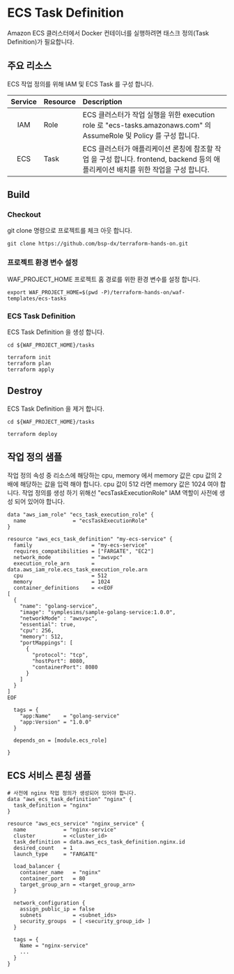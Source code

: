# ECS Task Definition

Amazon ECS 클러스터에서 Docker 컨테이너를 실행하려면 태스크 정의(Task Definition)가 필요합니다.


## 주요 리소스

ECS 작업 정의를 위해 IAM 및 ECS Task 를 구성 합니다.

|  Service          | Resource              |  Description |
| :-------------:   | :-------------        | :----------- |
| IAM               | Role                  | ECS 클러스터가 작업 실행을 위한 execution role 로 "ecs-tasks.amazonaws.com" 의 AssumeRole 및 Policy 를 구성 합니다. |
| ECS               | Task                  | ECS 클러스터가 애플리케이션 론칭에 참조할 작업 을 구성 합니다. frontend, backend 등의 애플리케이션 배치를 위한 작업을 구성 합니다. |   

## Build

### Checkout

git clone 명령으로 프로젝트를 체크 아웃 합니다.

```
git clone https://github.com/bsp-dx/terraform-hands-on.git
```

### 프로젝트 환경 변수 설정

WAF_PROJECT_HOME 프로젝트 홈 경로를 위한 환경 변수를 설정 합니다.

```
export WAF_PROJECT_HOME=$(pwd -P)/terraform-hands-on/waf-templates/ecs-tasks
```

### ECS Task Definition

ECS Task Definition 을 생성 합니다.

```
cd ${WAF_PROJECT_HOME}/tasks

terraform init
terraform plan
terraform apply
```

## Destroy

ECS Task Definition 을 제거 합니다.

```
cd ${WAF_PROJECT_HOME}/tasks

terraform deploy
```

## 작업 정의 샘플

작업 정의 속성 중 리소스에 해당하는 cpu, memory 에서 memory 값은 cpu 값의 2배에 해당하는 값을 입력 해야 합니다. cpu 값이 512 라면 memory 값은 1024 여야 합니다. 작업 정의를
생성 하기 위해선 "ecsTaskExecutionRole" IAM 역할이 사전에 생성 되어 있어야 합니다.

```
data "aws_iam_role" "ecs_task_execution_role" {
  name               = "ecsTaskExecutionRole" 
}

resource "aws_ecs_task_definition" "my-ecs-service" {
  family                   = "my-ecs-service"
  requires_compatibilities = ["FARGATE", "EC2"]
  network_mode             = "awsvpc"
  execution_role_arn       = data.aws_iam_role.ecs_task_execution_role.arn
  cpu                      = 512
  memory                   = 1024
  container_definitions    = <<EOF
[
  {
    "name": "golang-service",
    "image": "symplesims/sample-golang-service:1.0.0",
    "networkMode" : "awsvpc",
    "essential": true,
    "cpu": 256,
    "memory": 512,
    "portMappings": [
      {
        "protocol": "tcp",
        "hostPort": 8080,
        "containerPort": 8080
      }
    ]
  }
]
EOF

  tags = {
    "app:Name"    = "golang-service"
    "app:Version" = "1.0.0"
  }

  depends_on = [module.ecs_role]

}
```

## ECS 서비스 론칭 샘플

```
# 사전에 nginx 작업 정의가 생성되어 있어야 합니다.
data "aws_ecs_task_definition" "nginx" {
  task_definition = "nginx"
}

resource "aws_ecs_service" "nginx_service" {
  name            = "nginx-service"
  cluster         = <cluster_id>
  task_definition = data.aws_ecs_task_definition.nginx.id
  desired_count   = 1
  launch_type     = "FARGATE"

  load_balancer {
    container_name   = "nginx"
    container_port   = 80
    target_group_arn = <target_group_arn>
  }

  network_configuration {
    assign_public_ip = false
    subnets          = <subnet_ids>
    security_groups  = [ <security_group_id> ]
  }

  tags = {
    Name = "nginx-service"
    ...
  }
}
```